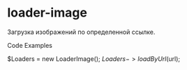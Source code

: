 # loader-image

Загрузка изображений по определенной ссылке.

Code Examples

$Loaders = new LoaderImage();
$Loaders->loadByUrl($url);

